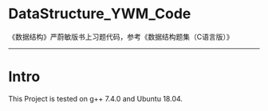 # DataStructure_YWM_Code
《数据结构》严蔚敏版书上习题代码，参考《数据结构题集（C语言版）》

---
# Intro
This Project is tested on g++ 7.4.0 and Ubuntu 18.04.